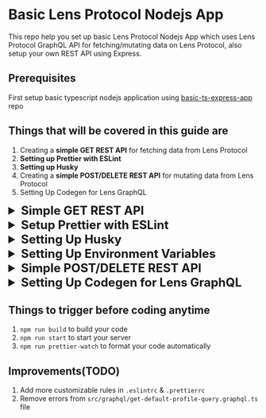 # Basic Lens Protocol Nodejs App

This repo help you set up basic Lens Protocol Nodejs App which uses Lens Protocol GraphQL API
for fetching/mutating data on Lens Protocol, also setup your own REST API using Express.

## Prerequisites

First setup basic typescript nodejs application using [basic-ts-express-app](https://github.com/anjaysahoo/basic-ts-express-app) repo

## Things that will be covered in this guide are

1. Creating a **simple GET REST API** for fetching data from Lens Protocol
2. **Setting up Prettier with ESLint**
3. **Setting up Husky**
4. Creating a **simple POST/DELETE REST API** for mutating data from Lens Protocol
5. Setting Up Codegen for Lens GraphQL

<details>
 <summary style="font-size: x-large; font-weight: bold">Simple GET REST API</summary>

In this simple example, we will fetch handle for hardcoded app address from Lens Protocol API

### Step-1:

Creating a`Base Client` using [URQL](https://formidable.com/open-source/urql/docs/basics/core/) for all sorts of fetching related stuff from Lens Protocol.

Under `utils/lens-protocol` folder create a `base-client.ts` file

<b>Note: </b> Rationale behind using `URQL` client can be understood from this article [5 GraphQL clients for JavaScript and Node.js](https://blog.logrocket.com/5-graphql-clients-for-javascript-and-node-js/#:~:text=GraphQL-based%20servers%20can%20only,a%20GraphQL%20client%20is%20needed.)

### Step-2

Create a `profile-route` route

```typescript
// app.ts
app.use("/profile", profileRoutes);
```

```typescript
// routes/profile.route.ts

import { Request, Response, NextFunction } from "express";
import baseClientUtil from "../utils/lens-protocol/base-client.util";
import getDefaultProfileGraphql from "../graphql/get-default-profile.graphql";
import { APP_ADDRESS } from "../config/env.config";

/**
 * Get the handle.
 *
 * @param req - The request object.
 * @param res - The response object.
 * @param _next - The next function.
 * @returns The handle object.
 */
export const getHandle = async (
  req: Request,
  res: Response,
  _next: NextFunction
) => {
  const response = await baseClientUtil
    .query(getDefaultProfileGraphql, { address: APP_ADDRESS })
    .toPromise();

  res.status(200).json({
    handle: response?.data?.defaultProfile.handle
  });
};
```

### Step-3

Create `profile.controller.ts` file

```typescript
import { Request, Response, NextFunction } from "express";
import baseClientUtil from "../utils/lens-protocol/base-client.util";
import getDefaultProfileGraphql from "../graphql/get-default-profile.graphql";
import { APP_ADDRESS } from "../config/env.config";

/**
 * Get the handle.
 *
 * @param req - The request object.
 * @param res - The response object.
 * @param _next - The next function.
 * @returns The handle object.
 */
export const getHandle = async (
  req: Request,
  res: Response,
  _next: NextFunction
) => {
  const response = await baseClientUtil
    .query(getDefaultProfileGraphql, { address: APP_ADDRESS })
    .toPromise();

  res.status(200).json({
    handle: response?.data?.defaultProfile.handle
  });
};
```

### Step-4

Create models & utility function as per the requirement.

### Testing API

<img src="src/public/readme-assets/handle.png" width="500" alt="">

</details>

<details>
 <summary style="font-size: x-large; font-weight: bold">Setup Prettier with ESLint</summary>

### Step-1:

Refer this article to setup prettier 👉
[How to use Prettier with ESLint and TypeScript in VSCode](https://khalilstemmler.com/blogs/tooling/prettier/)

### Step-2:

Refer this article to setup ESLint 👉
[How to use ESLint with TypeScript](https://khalilstemmler.com/blogs/typescript/eslint-for-typescript/)

#### Note:

You start getting `unused error` once you run script `npm run lint` in files like `app.ts`

```typescript
app.use((err: Error, req: Request, res: Response, next: NextFunction) => {
  res.status(404).json({ message: err.message });
});
```

As next is not used so ESLint throw `unused error`, but if you remove next then you will not get others error.

To resolve this you add new rules in `.eslintrc`

```json
{
  "root": true,
  "rules": {
    "_comment": "Below rule help us ignore any unused variables error thrown by eslint",
    "@typescript-eslint/no-unused-vars": [
      "error",
      {
        "argsIgnorePattern": "^_",
        "varsIgnorePattern": "^_",
        "caughtErrorsIgnorePattern": "^_"
      }
    ]
  }
}
```

<b>After this you always define any unused variable in your code, by starting variable name with underscore</b>

Example:

```typescript
app.use((err: Error, req: Request, res: Response, _next: NextFunction) => {
  res.status(404).json({ message: err.message });
});
```

</details>

<details>
 <summary style="font-size: x-large; font-weight: bold">Setting Up Husky</summary>

Husky to prevent bad git commits and enforce code standards in your project.

To understand more about husky, refer to this article 👉 [Enforcing Coding Conventions with Husky Pre-commit Hooks](https://khalilstemmler.com/blogs/tooling/enforcing-husky-precommit-hooks/)

<b>Note: </b>Above article setup is old so follow below steps to set up husky

### Step-1

```sh
npx husky-init && npm install
```

**Note:** Above command may not work in powershell, so try running it in cmd or git bash

### Step-2

```sh
npx husky set .husky/pre-commit "npm run prettier-format && npm run lint"
```

This adds script in `.husky\pre-commit`, which will ensure your code is formatted and linted before committing

After this when ever anyone will try to commit then husky will run script `npm run prettier-format && npm run lint`

Referred resources

1. https://www.youtube.com/watch?v=ZXW6Jn6or1w
2. https://typicode.github.io/husky/getting-started.html

### Below are things to expect after this:-

1. If any file contains prettier then those will be fixed, and **you need to commit that fixed code again**.
2. Issue related to linting will be reported, and **you need fix then only you can commit the code**

**Note:** For setting up Husky for project where are there are app/projects in sub-folders, follow this [StackOverflow thread](https://stackoverflow.com/questions/74129312/how-to-configure-husky-when-git-is-in-a-different-folder)

</details>

<details>
 <summary style="font-size: x-large; font-weight: bold">Setting Up Environment Variables</summary>

### Step-1

```shell
npm install dotenv
```

### Step-2

Create a `.env` file in the root of your project

### Step-3

Create a `src\config\env.config.ts` file. We will use this file to get our environment variables.

This help reduce code duplication.

```typescript
import dotenv from "dotenv";
dotenv.config();

export const APP_ADDRESS = process.env.APP_ADDRESS as string;
export const PRIVATE_KEY = process.env.PRIVATE_KEY as string;
```

Refer this article 👉 [Node.js Everywhere with Environment Variables!](https://medium.com/the-node-js-collection/making-your-node-js-work-everywhere-with-environment-variables-2da8cdf6e786) for better understanding

</details>

<details>
 <summary style="font-size: x-large; font-weight: bold">Simple POST/DELETE REST API</summary>

In this simple example, we will be posting and deleting reaction for a post through
Lens Protocol GraphQL API

### Step-1:

Create a `Authenticated Client` using [URQL](https://formidable.com/open-source/urql/docs/basics/core/) for all sorts of mutation-related stuff from Lens Protocol.

Under `utils/lens-protocol` folder create a `authenticated-client.util.ts` file.

### Step-2

Create a `user-action` route

```typescript
// app.ts
app.use("/user-action", userActionRoute);
```

```typescript
// routes/user-action.ts

import express from "express";

import {
  addReaction,
  removeReaction
} from "../controllers/user-action.controller";

const router = express.Router();

// POST /user-action/reaction
router.post("/reaction", addReaction);

// DELETE /user-action/reaction
router.delete("/reaction", removeReaction);

export default router;
```

### Step-3

Create `user-action.controller.ts` file

```typescript
import { Request, Response, NextFunction } from "express";
import { ReactionRequestBodyModel } from "../models/request-bodies/reaction.request-body.model";
import {
  addReactionToAPost,
  removeReactionFromAPost
} from "../utils/lens-protocol/update-reaction-for-post.util";

/**
 * Adds a reaction to a post.
 *
 * @param req - The request object containing the publication ID and reaction.
 * @param res - The response object.
 * @param _next - The next function.
 */
export const addReaction = async (
  req: Request<unknown, unknown, ReactionRequestBodyModel>,
  res: Response,
  _next: NextFunction
) => {
  try {
    // Call the function to add the reaction to the post
    await addReactionToAPost(req.body.publicationId, req.body.reaction);

    res.status(200).json({
      message: "Reaction added successfully"
    });
  } catch (error) {
    res.status(503).json({
      message:
        "Could not add reaction to publication id: " + req.body.publicationId
    });
  }
};

/**
 * remove a reaction from a post.
 *
 * @param req - The request object containing the publication ID and reaction.
 * @param res - The response object.
 * @param _next - The next function.
 */
export const removeReaction = async (
  req: Request<unknown, unknown, ReactionRequestBodyModel>,
  res: Response,
  _next: NextFunction
) => {
  try {
    // Call the function to remove the reaction from a post
    await removeReactionFromAPost(req.body.publicationId, req.body.reaction);

    res.status(200).json({
      message: "Reaction removed successfully"
    });
  } catch (error) {
    res.status(503).json({
      message:
        "Could not remove reaction from publication id: " +
        req.body.publicationId
    });
  }
};
```

### Step-4

Create models & utility function as per the requirement.

### Testing API

**POST**

<img src="src/public/readme-assets/add-reaction.png" width="500" alt="">

**DELETE**

<img src="src/public/readme-assets/delete-reaction.png" width="500" alt="">

### Referred Resource

1. [ChatGPT Thread](https://chat.openai.com/share/6d227e08-d64c-43d8-8289-7016dd7f0bab) on API structuring.
2. ![Design Effective & Safe API.jpeg](src/public/readme-assets/Design%20Effective%20%26%20Safe%20API.jpeg)
3. ![HTTP Status Code.jpeg](src/public/readme-assets/HTTP%20Status%20Code.jpeg)
</details>

<details>
 <summary style="font-size: x-large; font-weight: bold">Setting Up Codegen for Lens GraphQL</summary>
 Using codegen we will be able to make Lens Graphql responses type safe.

### Step-1

1. `npm i graphql`
2. `npm i -D typescript @graphql-codegen/cli`
3. `npm i -D @parcel/watcher` to watch your code changes and codegen automatically
4. `npm i`

### Step-2

`codegen.ts` file

```typescript
import type { CodegenConfig } from "@graphql-codegen/cli";

const config: CodegenConfig = {
  schema: "https://api-mumbai.lens.dev/",
  documents: ["src/graphql/*.ts"], //from where to pick queries & mutations
  ignoreNoDocuments: true, // for better experience with the watcher
  generates: {
    "./src/gql/": {
      //where to put generated code
      preset: "client",
      plugins: []
    }
  }
};

export default config;
```

### Step-3

Below is an example on how to use codegen

1. In `src/graphql/get-default-profile-query.graphql.ts` file

```typescript
import { graphql } from "../gql";

const getDefaultProfileByAddressQuery = graphql(/* GraphQL */ `
  query defaultProfile($address: EthereumAddress!) {
    defaultProfile(request: { ethereumAddress: $address }) {
      id
      name
      isDefault
      metadata
      handle
      picture {
        ... on MediaSet {
          original {
            url
          }
        }
      }
      ownedBy
    }
  }
`);

export default getDefaultProfileByAddressQuery;
```

2. In `src/controllers/profile.controller.ts` file

```typescript
import { Request, Response, NextFunction } from "express";
import baseClientUtil from "../utils/lens-protocol/base-client.util";
import { APP_ADDRESS } from "../config/env.config";
import getDefaultProfileByAddressQuery from "../graphql/get-default-profile-query.graphql";

/**
 * Get the handle.
 *
 * @param req - The request object.
 * @param res - The response object.
 * @param _next - The next function.
 * @returns The handle object.
 */
export const getHandle = async (
  req: Request,
  res: Response,
  _next: NextFunction
) => {
  const response = await baseClientUtil
    .query(getDefaultProfileByAddressQuery, { address: APP_ADDRESS })
    .toPromise();

  res.status(200).json({
    handle: response.data?.defaultProfile?.handle
  });
};
```

3. Run `npm run codegen`

Here `response` variable will contain all types that are there in a query with complete type safety

### Note

You might not get intellisense in some scenario like when UINION like `MediaSet` are used

Like `response.data?.defaultProfile?.picture?.original?.url` IDE will throw error

```text
TS2339: Propert original does not exist on type
{   __typename?: "MediaSet" | undefined;   original: {     __typename?: "Media" | undefined;     url: any;   }; } | {   __typename?: "NftImage" | undefined; }
Property  original  does not exist on type  { __typename?: "NftImage" | undefined; }
```

To resolve this, you can write this in two way

1. Long way

```typescript
if (response.data?.defaultProfile?.picture) {
  if (response.data.defaultProfile.picture.__typename === "MediaSet") {
    url = response.data.defaultProfile.picture.original?.url;
  } else if (response.data.defaultProfile.picture.__typename === "NftImage") {
    // Handle NftImage accordingly
  }
}
```

2. Short way

```typescript
(
  response.data?.defaultProfile?.picture as {
    __typename: "MediaSet";
    original: { url: string };
  }
)?.original?.url;
```

ChatGPT's solution thread: https://chat.openai.com/share/2ca275d8-20d7-469d-a335-4fd779b87c30

### Step-4

Add `src/gql` folder in `.gitignore` & `.eslintignore` as these are dev dependencies and can
be generated during development

</details>

## Things to trigger before coding anytime

1. `npm run build` to build your code
2. `npm run start` to start your server
3. `npm run prettier-watch` to format your code automatically

## Improvements(TODO)

1. Add more customizable rules in `.eslintrc` & `.prettierrc`
2. Remove errors from `src/graphql/get-default-profile-query.graphql.ts` file
